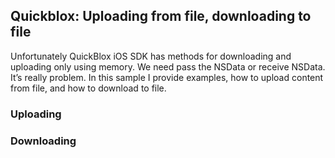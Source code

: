 <h2>Quickblox: Uploading from file, downloading to file</h2>

Unfortunately QuickBlox iOS SDK has methods for downloading and uploading only using memory. We need pass the NSData or receive NSData. It’s really problem. In this sample I provide examples, how to upload content from file, and how to download to file.

<h3>Uploading</h3>

<h3>Downloading</h3>
